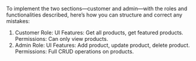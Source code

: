 To implement the two sections—customer and admin—with the roles and functionalities described, here’s how you can structure and correct any mistakes:

1. Customer Role:
UI Features: Get all products, get featured products.
Permissions: Can only view products.
2. Admin Role:
UI Features: Add product, update product, delete product.
Permissions: Full CRUD operations on products.